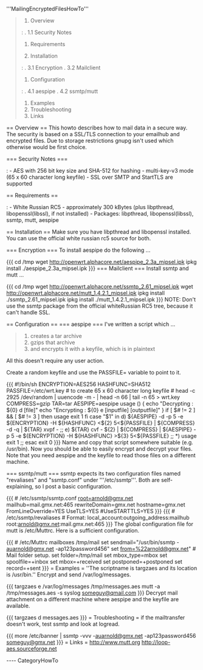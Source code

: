 '''MailingEncryptedFilesHowTo'''

> 1. Overview
>
> :   . 1.1 Security Notes
>
> 1.  Requirements
>
> 1. Installation
>
> :   . 3.1 Encryption . 3.2 Mailclient
>
> 1. Configuration
>
> :   . 4.1 aespipe . 4.2 ssmtp/mutt
>
> 1.  Examples
> 2.  Troubleshooting
> 3.  Links

== Overview == This howto describes how to mail data in a secure way.
The security is based on a SSL/TLS connection to your emailhub and
encrypted files. Due to storage restrictions gnupg isn't used which
otherwise would be first choice.

=== Security Notes ===

:   -   AES with 256 bit key size and SHA-512 for hashing
    -   multi-key-v3 mode (65 x 60 character long keyfile)
    -   SSL over SMTP and StartTLS are supported

== Requirements ==

:   -   White Russian RC5
    -   approximately 300 kBytes (plus libpthread, libopenssl(libssl),
        if not installed)
    -   Packages: libpthread, libopenssl(libssl), ssmtp, mutt, aespipe

== Installation == Make sure you have libpthread and libopenssl
installed. You can use the official white russian rc5 source for both.

=== Encryption === To install aespipe do the following ...

{{{ cd /tmp wget <http://openwrt.alphacore.net/aespipe_2.3a_mipsel.ipk>
ipkg install ./aespipe\_2.3a\_mipsel.ipk }}} === Mailclient === Install
ssmtp and mutt ...

{{{ cd /tmp wget <http://openwrt.alphacore.net/ssmtp_2.61_mipsel.ipk>
wget <http://openwrt.alphacore.net/mutt_1.4.2.1_mipsel.ipk> ipkg install
./ssmtp\_2.61\_mipsel.ipk ipkg install ./mutt\_1.4.2.1\_mipsel.ipk }}}
NOTE: Don't use the ssmtp package from the official whiteRussian RC5
tree, because it can't handle SSL.

== Configuration == === aespipe === I've written a script which ...

> 1.  creates a tar archive
> 2.  gzips that archive
> 3.  and encrypts it with a keyfile, which is in plaintext

All this doesn't require any user action.

Create a random keyfile and use the PASSFILE= variable to point to it.

{{{ \#!/bin/sh ENCRYPTION=AES256 HASHFUNC=SHA512 PASSFILE=/etc/wrt.key
\# to create 65 x 60 character long keyfile \# head -c 2925 /dev/random
| uuencode -m - | head -n 66 | tail -n 65 &gt; wrt.key COMPRESS=gzip
TAR=tar AESPIPE=aespipe usage () { echo "Decrypting : \${0} d \[file\]"
echo "Encrypting : \${0} e \[inputfile\] \[outputfile\]" } if \[ \$\# !=
2 \] && \[ \$\# != 3 \] then usage exit 1 fi case "\$1" in d)
\${AESPIPE} -d -p 5 -e \${ENCRYPTION} -H \${HASHFUNC} &lt;\${2}
5&lt;\${PASSFILE} | \${COMPRESS} -d -q | \${TAR} xvpf - ;; e) \${TAR}
cvf - \${2} | \${COMPRESS} | \${AESPIPE} -p 5 -e \${ENCRYPTION} -H
\${HASHFUNC} &gt;\${3} 5&lt;\${PASSFILE} ;; \*) usage exit 1 ;; esac
exit 0 }}} Name and copy that script somewhere suitable (e.g. /usr/bin).
Now you should be able to easily encrypt and decrypt your files. Note
that you need aespipe and the keyfile to read those files on a different
machine.

=== ssmtp/mutt === ssmtp expects its two configuration files named
"revaliases" and "ssmtp.conf" under '''/etc/ssmtp'''. Both are
self-explaining, so I post a basic configuration.

{{{ \# /etc/ssmtp/ssmtp.conf <root=arnold@gmx.net>
mailhub=mail.gmx.net:465 rewriteDomain=gmx.net hostname=gmx.net
FromLineOverride=YES UseTLS=YES \#UseSTARTTLS=YES }}} {{{ \#
/etc/ssmtp/revaliases \# Format:
local\_account:outgoing\_address:mailhub
root:<arnold@gmx.net>:mail.gmx.net:465 }}} The global configuration file
for mutt is /etc/Muttrc. Here is a sufficient configuration.

{{{ \# /etc/Muttrc mailboxes /tmp/mail set sendmail="/usr/bin/ssmtp
-<auarnold@gmx.net> -ap123password456" set <from=%22arnold@gmx.net>" \#
Mail folder setup. set folder=/tmp/mail set mbox\_type=mbox set
spoolfile=+inbox set mbox=+received set postponed=+postponed set
record=+sent }}} = Examples = ''The scriptname is targzaes and its
location is /usr/bin.'' Encrypt and send /var/log/messages.

{{{ targzaes e /var/log/messages /tmp/messages.aes mutt -a
/tmp/messages.aes -s syslog <someguy@qmail.com> }}} Decrypt mail
attachment on a different machine where aespipe and the keyfile are
available.

{{{ targzaes d messages.aes }}} = Troubleshooting = if the mailtransfer
doesn't work, test ssmtp and look at logread.

{{{ more /etc/banner | ssmtp -vvv -<auarnold@gmx.net> -ap123password456
<someguy@gmx.net> }}} = Links = <http://www.mutt.org>
<http://loop-aes.sourceforge.net>

---- CategoryHowTo
